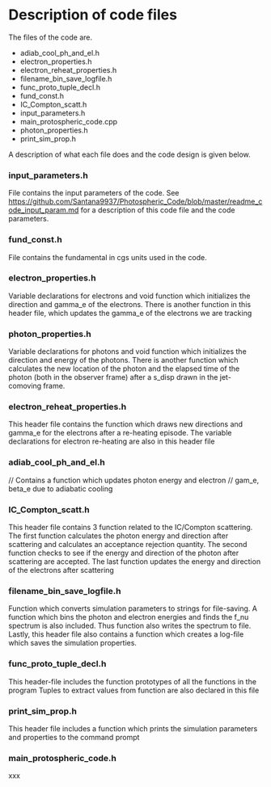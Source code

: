 # Description of code files

The files of the code are. 

- adiab_cool_ph_and_el.h
- electron_properties.h
- electron_reheat_properties.h
- filename_bin_save_logfile.h
- func_proto_tuple_decl.h
- fund_const.h
- IC_Compton_scatt.h
- input_parameters.h
- main_protospheric_code.cpp
- photon_properties.h
- print_sim_prop.h


A description of what each file does and the code design is given below.

### input_parameters.h
File contains the input parameters of the code. See
https://github.com/Santana9937/Photospheric_Code/blob/master/readme_code_input_param.md
for a description of this code file and the code parameters.

### fund_const.h
File contains the fundamental in cgs units used in the code.

### electron_properties.h
Variable declarations for electrons and void function which initializes
the direction and gamma_e of the electrons. There is another function in
this header file, which updates the gamma_e of the electrons we are tracking

### photon_properties.h
Variable declarations for photons and void function which initializes
the direction and energy of the photons. There is another function which
calculates the new location of the photon and the elapsed time of the photon
(both in the observer frame) after a s_disp drawn in the jet-comoving frame.

### electron_reheat_properties.h
This header file contains the function which draws new directions and gamma_e
for the electrons after a re-heating episode. The variable declarations for
electron re-heating are also in this header file

### adiab_cool_ph_and_el.h
// Contains a function which updates photon energy and electron
// gam_e, beta_e due to adiabatic cooling

### IC_Compton_scatt.h
This header file contains 3 function related to the IC/Compton scattering.
The first function calculates the photon energy and direction after scattering
and calculates an acceptance rejection quantity. The second function checks to
see if the energy and direction of the photon after scattering are accepted. The
last function updates the energy and direction of the electrons after scattering

### filename_bin_save_logfile.h
Function which converts simulation parameters to strings for file-saving.
A function which bins the photon and electron energies and finds the f_nu
spectrum is also included. Thus function also writes the spectrum to file.
Lastly, this header file also contains a function which creates a log-file
which saves the simulation properties.

### func_proto_tuple_decl.h
This header-file includes the function prototypes of all the functions in the program
Tuples to extract values from function are also declared in this file

### print_sim_prop.h
This header file includes a function which prints the simulation parameters
and properties to the command prompt

### main_protospheric_code.h
xxx
